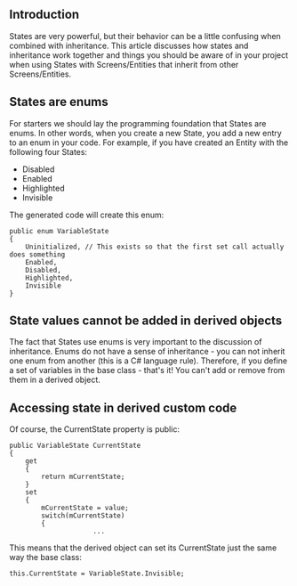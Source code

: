 ## Introduction

States are very powerful, but their behavior can be a little confusing when combined with inheritance. This article discusses how states and inheritance work together and things you should be aware of in your project when using States with Screens/Entities that inherit from other Screens/Entities.

## States are enums

For starters we should lay the programming foundation that States are enums. In other words, when you create a new State, you add a new entry to an enum in your code. For example, if you have created an Entity with the following four States:

-   Disabled
-   Enabled
-   Highlighted
-   Invisible

The generated code will create this enum:

    public enum VariableState
    {
        Uninitialized, // This exists so that the first set call actually does something
        Enabled,
        Disabled,
        Highlighted,
        Invisible
    }

## State values cannot be added in derived objects

The fact that States use enums is very important to the discussion of inheritance. Enums do not have a sense of inheritance - you can not inherit one enum from another (this is a C# language rule). Therefore, if you define a set of variables in the base class - that's it! You can't add or remove from them in a derived object.

## Accessing state in derived custom code

Of course, the CurrentState property is public:

    public VariableState CurrentState
    {
        get
        {
            return mCurrentState;
        }
        set
        {
            mCurrentState = value;
            switch(mCurrentState)
            {
                         ...

This means that the derived object can set its CurrentState just the same way the base class:

    this.CurrentState = VariableState.Invisible;

